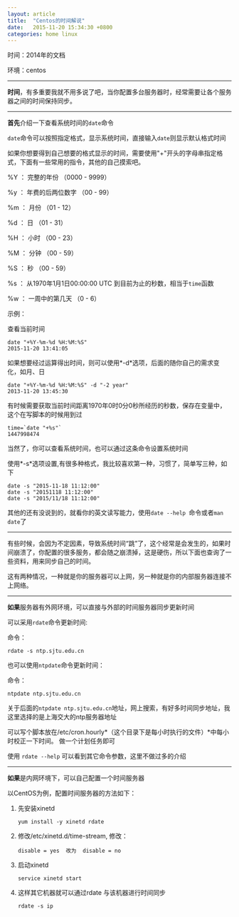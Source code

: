 ```yaml
---
layout: article
title:  "Centos的时间解说"
date:   2015-11-20 15:34:30 +0800
categories: home linux
---
```




时间：2014年的文档

环境：centos


----------


**时间**，有多重要我就不用多说了吧，当你配置多台服务器时，经常需要让各个服务器之间的时间保持同步。


----------

**首先**介绍一下查看系统时间的`date`命令

`date`命令可以按照指定格式，显示系统时间，直接输入`date`则显示默认格式时间

如果你想要得到自己想要的格式显示的时间，需要使用"+"开头的字母串指定格式，下面有一些常用的指令，其他的自己摸索吧。

%Y ： 完整的年份 （0000 - 9999）

%y ： 年费的后两位数字 （00 - 99）

%m ： 月份 （01 - 12）

%d ： 日 （01 - 31）

%H ： 小时 （00 - 23）

%M ： 分钟 （00 - 59）

%S ： 秒 （00 - 59）

%s ： 从1970年1月1日00:00:00 UTC 到目前为止的秒数，相当于`time`函数

%w ： 一周中的第几天 （0 - 6）

示例：

查看当前时间

    date "+%Y-%m-%d %H:%M:%S" 
    2015-11-20 13:41:05

如果想要经过运算得出时间，则可以使用*-d*选项，后面的随你自己的需求变化，如月、日

    date "+%Y-%m-%d %H:%M:%S" -d "-2 year"
    2013-11-20 13:45:30

有时候需要获取当前时间距离1970年0时0分0秒所经历的秒数，保存在变量中，这个在写脚本的时候用到过

    time=`date "+%s"`
    1447998474

当然了，你可以查看系统时间，也可以通过这条命令设置系统时间

使用*-s*选项设置,有很多种格式，我比较喜欢第一种，习惯了，简单写三种，如下

    date -s "2015-11-18 11:12:00"
    date -s "20151118 11:12:00"
    date -s "2015/11/18 11:12:00"

其他的还有没说到的，就看你的英文读写能力，使用`date --help `命令或者`man date`了



----------

有些时候，会因为不定因素，导致系统时间“跳”了，这个经常是会发生的，如果时间崩溃了，你配置的很多服务，都会随之崩溃掉，这是硬伤，所以下面也查询了一些资料，用来同步自己的时间。

这有两种情况，一种就是你的服务器可以上网，另一种就是你的内部服务器连接不上网络。


----------


**如果**服务器有外网环境，可以直接与外部的时间服务器同步更新时间

可以采用`rdate`命令更新时间:

命令：

    rdate -s ntp.sjtu.edu.cn

也可以使用`ntpdate`命令更新时间：

命令：

    ntpdate ntp.sjtu.edu.cn

关于后面的`ntpdate ntp.sjtu.edu.cn`地址，网上搜索，有好多时间同步地址，我这里选择的是上海交大的ntp服务器地址

可以写个脚本放在/etc/cron.hourly*（这个目录下是每小时执行的文件）*中每小时校正一下时间。
做一个计划任务即可

使用 `rdate --help` 可以看到其它命令参数，这里不做过多的介绍

----------

**如果**是内网环境下，可以自己配置一个时间服务器

以CentOS为例，配置时间服务器的方法如下：

1. 先安装xinetd

    `yum install -y xinetd rdate`


2. 修改/etc/xinetd.d/time-stream, 修改：

    `disable = yes  改为  disable = no`


3. 启动xinetd

    `service xinetd start`


4. 这样其它机器就可以通过rdate 与该机器进行时间同步

    `rdate -s ip`


